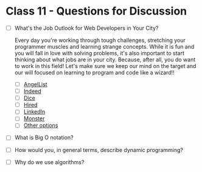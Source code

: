# Class 11 - Questions for Discussion

- [ ] What's the Job Outlook for Web Developers in Your City?

    Every day you're working through tough challenges, stretching your programmer muscles and learning strange concepts. While it is fun and you will fall in love with solving problems, it's also important to start thinking about what jobs are in your city. Because, after all, you do want to work in this field! Let's make sure we keep our mind on the target and our will focused on learning to program and code like a wizard!!

    * [ ] [AngelList](https://angel.co/jobs/signup)
    * [ ] [Indeed](https://www.indeed.com/)
    * [ ] [Dice](https://www.dice.com/jobs?q=&l=Austin%2C+TX)
    * [ ] [Hired](https://hired.com/)
    * [ ] [LinkedIn](https://linkedin.com/)
    * [ ] [Monster](https://www.monster.com/jobs/search/?where=Austin__2C-TX&intcid=skr_navigation_nhpso_searchMain)
    * [ ] [Other options](https://www.forbes.com/sites/laurencebradford/2016/10/24/helpful-sites-for-finding-your-next-tech-job/#2f1cc68c6b9d)

- [ ] What is Big O notation?
- [ ] How would you, in general terms, describe dynamic programming?
- [ ] Why do we use algorithms?